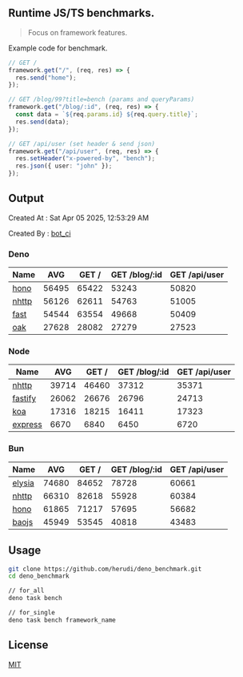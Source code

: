## Runtime JS/TS benchmarks.

> Focus on framework features.

Example code for benchmark.
```ts
// GET /
framework.get("/", (req, res) => {
  res.send("home");
});

// GET /blog/99?title=bench (params and queryParams)
framework.get("/blog/:id", (req, res) => {
  const data = `${req.params.id} ${req.query.title}`;
  res.send(data);
});

// GET /api/user (set header & send json)
framework.get("/api/user", (req, res) => {
  res.setHeader("x-powered-by", "bench");
  res.json({ user: "john" });
});
```

## Output
Created At : Sat Apr 05 2025, 12:53:29 AM

Created By : [bot_ci](https://github.com/herudi/deno_benchmarks/commits?author=github-actions%5Bbot%5D)


### Deno
|Name|AVG|GET /|GET /blog/:id|GET /api/user|
|----|----|----|----|----|
|[hono](https://github.com/honojs/hono)|56495|65422|53243|50820|
|[nhttp](https://github.com/nhttp/nhttp)|56126|62611|54763|51005|
|[fast](https://github.com/danteissaias/fast)|54544|63554|49668|50409|
|[oak](https://github.com/oakserver/oak)|27628|28082|27279|27523|
  


### Node
|Name|AVG|GET /|GET /blog/:id|GET /api/user|
|----|----|----|----|----|
|[nhttp](https://github.com/nhttp/nhttp)|39714|46460|37312|35371|
|[fastify](https://github.com/fastify/fastify)|26062|26676|26796|24713|
|[koa](https://github.com/koajs/koa)|17316|18215|16411|17323|
|[express](https://github.com/expressjs/express)|6670|6840|6450|6720|
  


### Bun
|Name|AVG|GET /|GET /blog/:id|GET /api/user|
|----|----|----|----|----|
|[elysia](https://github.com/elysiajs/elysia)|74680|84652|78728|60661|
|[nhttp](https://github.com/nhttp/nhttp)|66310|82618|55928|60384|
|[hono](https://github.com/honojs/hono)|61865|71217|57695|56682|
|[baojs](https://github.com/mattreid1/baojs)|45949|53545|40818|43483|
  



## Usage

```bash
git clone https://github.com/herudi/deno_benchmark.git
cd deno_benchmark

// for_all
deno task bench

// for_single
deno task bench framework_name
```

## License

[MIT](LICENSE)

